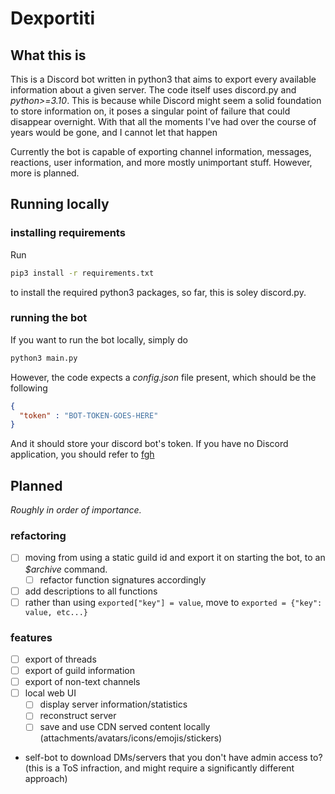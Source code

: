 # Dexportiti
## What this is
This is a Discord bot written in python3 that aims to export every available information about a given server. The code itself uses discord.py and *python>=3.10*. This is because while Discord might seem a solid foundation to store information on, it poses a singular point of failure that could disappear overnight. With that all the moments I've had over the course of years would be gone, and I cannot let that happen

Currently the bot is capable of exporting channel information, messages, reactions, user information, and more mostly unimportant stuff. However, more is planned.

## Running locally
### installing requirements
Run
```bash
pip3 install -r requirements.txt
```
to install the required python3 packages, so far, this is soley discord.py.
### running the bot
If you want to run the bot locally, simply do
```bash
python3 main.py
```
However, the code expects a *config.json* file present, which should be the following
```json
{
  "token" : "BOT-TOKEN-GOES-HERE"
}
```
And it should store your discord bot's token. If you have no Discord application, you should refer to [fgh](asd)

## Planned
*Roughly in order of importance.*
### refactoring
- [ ] moving from using a static guild id and export it on starting the bot, to an *$archive* command.
  - [ ] refactor function signatures accordingly
- [ ] add descriptions to all functions
- [ ] rather than using `exported["key"] = value`, move to `exported = {"key": value, etc...}`
### features
- [ ] export of threads
- [ ] export of guild information
- [ ] export of non-text channels
- [ ] local web UI
  - [ ] display server information/statistics
  - [ ] reconstruct server
  - [ ] save and use CDN served content locally (attachments/avatars/icons/emojis/stickers)

* self-bot to download DMs/servers that you don't have admin access to? (this is a ToS infraction, and might require a significantly different approach)

